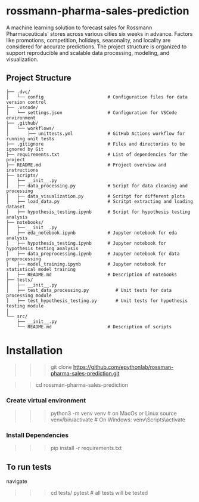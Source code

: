 # rossmann-pharma-sales-prediction

A machine learning solution to forecast sales for Rossmann Pharmaceuticals' stores across various cities six weeks in advance. Factors like promotions, competition, holidays, seasonality, and locality are considered for accurate predictions.
The project structure is organized to support reproducible and scalable data processing, modeling, and visualization.

## Project Structure

```plaintext
├── .dvc/
│   └── config                        # Configuration files for data version control
├── .vscode/
│   └── settings.json                 # Configuration for VSCode environment
├── .github/
│   └── workflows/
│       ├── unittests.yml             # GitHub Actions workflow for running unit tests
├── .gitignore                        # Files and directories to be ignored by Git
├── requirements.txt                  # List of dependencies for the project
├── README.md                         # Project overview and instructions
├── scripts/
│   ├── __init__.py
│   ├── data_processing.py            # Script for data cleaning and processing
│   ├── data_visualization.py         # Scritpt for different plots
│   ├── load_data.py                  # Scritpt extracting and loading dataset
│   ├── hypothesis_testing.ipynb      # Script for hypothesis testing analysis
├── notebooks/
│   ├── __init__.py
│   ├── eda_notebook.ipynb            # Jupyter notebook for eda analysis
│   ├── hypothesis_testing.ipynb      # Jupyter notebook for hypothesis testing analysis
│   ├── data_preprocessing.ipynb      # Jupyter notebook for data preprocessing
│   ├── model_training.ipynb          # Jupyter notebook for statistical model training
│   ├── README.md                     # Description of notebooks
├── tests/
│   ├── __init__.py
│   ├── test_data_processing.py          # Unit tests for data processing module
│   ├── test_hypothesis_testing.py       # Unit tests for hypothesis testing module
│   
└── src/
    ├── __init__.py
    └── README.md                     # Description of scripts
```
# Installation

>>> git clone https://github.com/epythonlab/rossman-pharma-sales-prediction.git

>> cd rossman-pharma-sales-prediction

### Create virtual environment

>>> python3 -m venv venv # on MacOs or Linux
>>> source venv/bin/activate  # On Windows: venv\Scripts\activate

### Install Dependencies

>>> pip install -r requirements.txt

## To run tests
navigate 
>>> cd tests/
>>pytest # all tests will be tested

